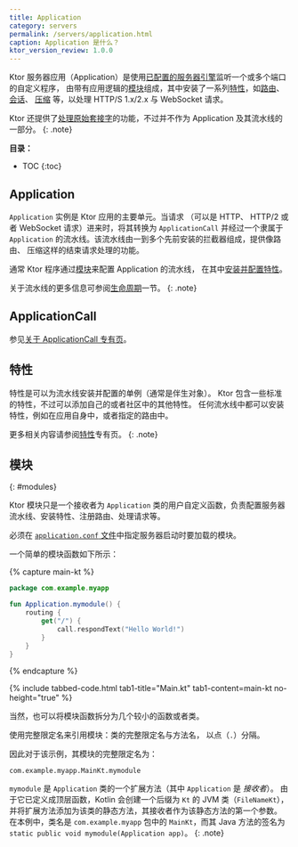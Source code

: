 ```yaml
---
title: Application
category: servers
permalink: /servers/application.html
caption: Application 是什么？
ktor_version_review: 1.0.0
---
```


Ktor 服务器应用（Application）是使用[已配置的服务器引擎](/servers/configuration.html)监听一个或多个端口的自定义程序，
由带有应用逻辑的[模块](#modules)组成，其中安装了一系列[特性](#特性)，如[路由](/servers/features/routing.html)、
[会话](/servers/features/sessions.html)、 [压缩](/servers/features/compression.html) 等，以处理 HTTP/S 1.x/2.x 与 WebSocket 请求。

Ktor 还提供了[处理原始套接字](/servers/raw-sockets.html)的功能，不过并不作为 Application 及<!--
-->其流水线的一部分。
{: .note}

**目录：**

* TOC
{:toc}

## Application

`Application` 实例是 Ktor 应用的主要单元。当请求
（可以是 HTTP、 HTTP/2 或者 WebSocket 请求）进来时，将其转换为 `ApplicationCall`
并经过一个隶属于 `Application` 的流水线。该流水线由一到多个<!--
-->先前安装的拦截器组成，提供像路由、
压缩这样的结束请求处理的功能。

通常 Ktor 程序通过[模块](#modules)来配置 Application 的流水线，
在其中[安装并配置特性](#特性)。

关于流水线的更多信息可参阅[生命周期](/servers/lifecycle.html)一节。
{: .note}

## ApplicationCall

参见[关于 ApplicationCall 专有页](/servers/calls.html)。

## 特性

特性是可以为流水线安装并配置的单例（通常是伴生对象）。
Ktor 包含一些标准的特性，不过可以添加自己的或者社区中的其他特性。
任何流水线中都可以安装特性，例如在应用自身中，或者指定的路由中。

更多相关内容请参阅[特性](/servers/features.html)专有页。
{: .note}

## 模块
{: #modules}

Ktor 模块只是一个接收者为 `Application` 类的用户自定义函数，负责配置<!--
-->服务器流水线、安装特性、注册路由、处理请求等。

必须在 [`application.conf` 文件](/servers/configuration.html#hocon-file)中指定服务器启动时要加载的模块。

一个简单的模块函数如下所示：

{% capture main-kt %}
```kotlin
package com.example.myapp

fun Application.mymodule() {
    routing {
        get("/") {
            call.respondText("Hello World!")
        }
    }
}
```
{% endcapture %}

{% include tabbed-code.html
    tab1-title="Main.kt" tab1-content=main-kt
    no-height="true"
%}

当然，也可以将模块函数拆分为几个较小的函数或者类。

使用完整限定名来引用模块：类的完整限定名与方法名，
以点（`.`）分隔。

因此对于该示例，其模块的完整限定名为：

```
com.example.myapp.MainKt.mymodule
```

`mymodule` 是 `Application` 类的一个扩展方法（其中 `Application` 是 *接收者*）。
由于它已定义成顶层函数，Kotlin 会创建一个后缀为 `Kt` 的 JVM 类（`FileNameKt`），
并将扩展方法添加为该类的静态方法，其接收者作为该静态方法的第一个参数。
在本例中，类名是 `com.example.myapp` 包中的 `MainKt`，而其 Java 方法的签名为
`static public void mymodule(Application app)`。
{: .note}

